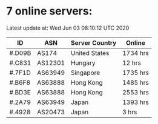 # 7 online servers:

Latest update at: Wed Jun 03 08:10:12 UTC 2020

| ID | ASN | Server Country | Online |
| -- | --- | -------------- | ------ |
| #.D09B | AS174 | United States | 1734 hrs |
| #.C831 | AS12301 | Hungary | 12 hrs |
| #.7F1D | AS63949 | Singapore | 1735 hrs |
| #.B6F8 | AS63888 | Hong Kong | 1485 hrs |
| #.BD3E | AS63888 | Hong Kong | 2553 hrs |
| #.2A79 | AS63949 | Japan | 1393 hrs |
| #.4928 | AS20473 | Japan | 3 hrs |

